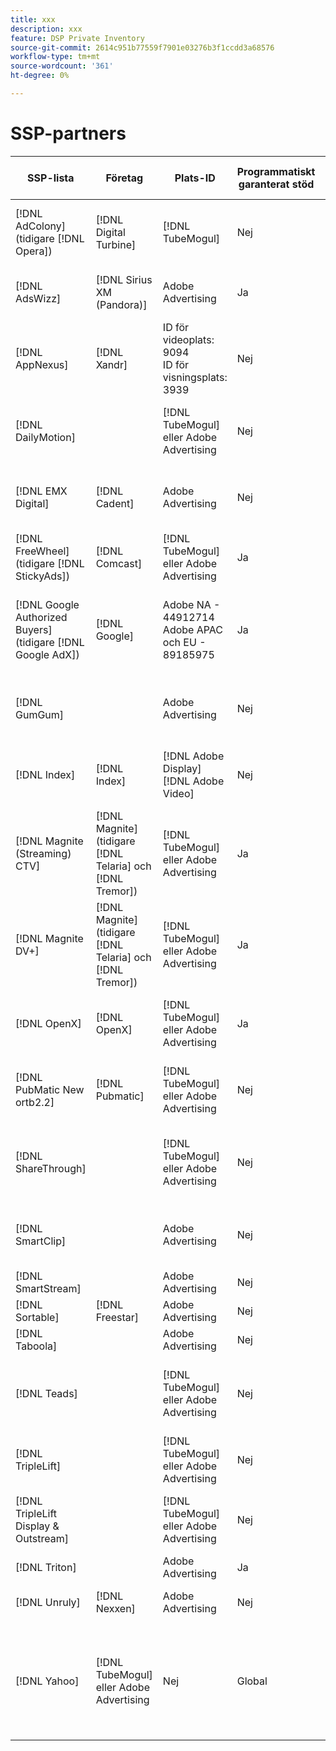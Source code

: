 ```yaml
---
title: xxx
description: xxx
feature: DSP Private Inventory
source-git-commit: 2614c951b77559f7901e03276b3f1ccdd3a68576
workflow-type: tm+mt
source-wordcount: '361'
ht-degree: 0%

---
```


# SSP-partners

| SSP-lista | Företag | Plats-ID | Programmatiskt garanterat stöd | Län | Valuta som stöds | Lager som stöds |
| --- | --- | --- | --- | --- | --- | --- |
| [!DNL AdColony] (tidigare [!DNL Opera]) | [!DNL Digital Turbine] | [!DNL TubeMogul] | Nej | Global | USD | Video desktop and mobile; Display desktop and mobile |
| [!DNL AdsWizz] | [!DNL Sirius XM (Pandora)] | Adobe Advertising | Ja | Global | US-dollar, EUR, GBP | Ljuddator och mobil |
| [!DNL AppNexus] | [!DNL Xandr] | ID för videoplats: 9094<br>ID för visningsplats: 3939 | Nej | Global | USD | Video desktop, mobile, and CTV; Display desktop and mobile |
| [!DNL DailyMotion] |  | [!DNL TubeMogul] eller Adobe Advertising | Nej | USA och EMEA | USD, EUR | Video desktop, mobile, and CTV; Display desktop and mobile |
| [!DNL EMX Digital] | [!DNL Cadent] | Adobe Advertising | Nej | USA/CA | USD | Video desktop, mobile, and CTV; Display desktop and mobile |
| [!DNL FreeWheel] (tidigare [!DNL StickyAds]) | [!DNL Comcast] | [!DNL TubeMogul] eller Adobe Advertising | Ja | Global | USD, EUR, AUD, GBP | Video Desktop, Mobile och CTV |
| [!DNL Google Authorized Buyers] (tidigare [!DNL Google AdX]) | [!DNL Google] | Adobe NA - 44912714<br>Adobe APAC och EU - 89185975 | Ja | Global | USD, BRL | Video desktop, mobile and CTV, Display desktop and mobile, audio desktop and mobile |
| [!DNL GumGum] |  | Adobe Advertising | Nej | Global | USD | Video desktop and mobile; Display desktop and mobile |
| [!DNL Index] | [!DNL Index] | [!DNL Adobe Display]<br>[!DNL Adobe Video] | Nej | Global | USD | Video desktop, mobile, and CTV; Display desktop and mobile |
| [!DNL Magnite (Streaming) CTV] | [!DNL Magnite] (tidigare [!DNL Telaria] och [!DNL Tremor]) | [!DNL TubeMogul] eller Adobe Advertising | Ja | Global | AUD, USD | Video Desktop, Mobile och CTV |
| [!DNL Magnite DV+] | [!DNL Magnite] (tidigare [!DNL Telaria] och [!DNL Tremor]) | [!DNL TubeMogul] eller Adobe Advertising | Ja | Global | USD | Video desktop, mobile and CTV, Display desktop and mobile, audio desktop and mobile |
| [!DNL OpenX] | [!DNL OpenX] | [!DNL TubeMogul] eller Adobe Advertising | Ja | Global | USD | Video desktop, mobile, and CTV; Display desktop and mobile |
| [!DNL PubMatic New ortb2.2] | [!DNL Pubmatic] | [!DNL TubeMogul] eller Adobe Advertising | Nej | Global | USD | Video desktop, mobile, and CTV; Display desktop and mobile |
| [!DNL ShareThrough] |  | [!DNL TubeMogul] eller Adobe Advertising | Nej | Global | USD | Video Desktop, Mobile och CTV, DisplayDesktop och Mobile, inbyggd skärm |
| [!DNL SmartClip] |  | Adobe Advertising | Nej | EMEA | Alla valutor | Video desktop, mobile, and CTV; Display desktop and mobile |
| [!DNL SmartStream] |  | Adobe Advertising | Nej | EMEA | EUR, USD | Video Desktop och Mobile |
| [!DNL Sortable] | [!DNL Freestar] | Adobe Advertising | Nej | CA | USD | Visa dator och mobil |
| [!DNL Taboola] |  | Adobe Advertising | Nej | USA/CA | USD | Video Desktop och Mobile |
| [!DNL Teads] |  | [!DNL TubeMogul] eller Adobe Advertising | Nej | Outstream Video = Global<br>Display = NA + EMEA | USD | Video desktop and mobile; Display desktop and mobile |
| [!DNL TripleLift] |  | [!DNL TubeMogul] eller Adobe Advertising | Nej | Global | USD | Inbyggd skärm |
| [!DNL TripleLift Display & Outstream] |  | [!DNL TubeMogul] eller Adobe Advertising | Nej | Global | USD | Video desktop, mobile, and CTV; Display desktop and mobile |
| [!DNL Triton] |  | Adobe Advertising | Ja | Global | USD | Ljuddator och mobil |
| [!DNL Unruly] | [!DNL Nexxen] | Adobe Advertising | Nej | USA och EMEA | USD | Video Desktop, Mobile och CTV |
| [!DNL Yahoo] | [!DNL TubeMogul] eller Adobe Advertising | Nej | Global | USD | Video desktop, mobile, and CTV; Display desktop and mobile |